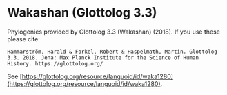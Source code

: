 # Wakashan (Glottolog 3.3)

Phylogenies provided by Glottolog 3.3 (Wakashan) (2018). If you use these please cite:

```
Hammarström, Harald & Forkel, Robert & Haspelmath, Martin. Glottolog 3.3. 2018. Jena: Max Planck Institute for the Science of Human History. https://glottolog.org/
```

See  [https://glottolog.org/resource/languoid/id/waka1280](https://glottolog.org/resource/languoid/id/waka1280).

